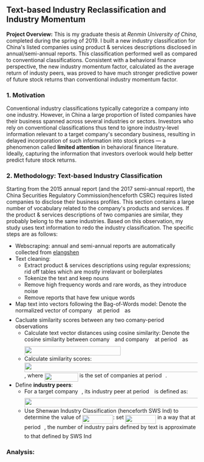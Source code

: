 ## Text-based Industry Reclassification and Industry Momentum

**Project Overview:** This is my graduate thesis at _Renmin University of China_, completed during the spring of 2019. I built a new industry classification for China's listed companies using product & services descriptions disclosed in annual/semi-annual reports. This classification performed well as compared to conventional classifications. Consistent with a behavioral finance perspective, the new industry momentum factor, calculated as the average return of industy peers, was proved to have much stronger predictive power of future stock returns than conventional industry momentum factor.

### 1. Motivation
Conventional industry classifications typically categorize a company into one industry. However, in China a large proportion of listed companies have their business spanned across several industries or sectors. Investors who rely on conventional classifications thus tend to ignore industry-level information relevant to a target company's secondary business, resulting in delayed incorporation of such information into stock prices — a phenomenon called **limited attention** in behavioral finance literature. Ideally, capturing the information that investors overlook would help better predict future stock returns.

### 2. Methodology: Text-based Industry Classification

Starting from the 2015 annual report (and the 2017 semi-annual report), the China Securities Regulatory Commission(henceforth CSRC) requires listed companies to disclose their business profiles. This section contains a large number of vocabulary related to the company's products and services. If the product & services descriptions of two companies are similar, they probably belong to the same industries. Based on this observation, my study uses text information to redo the industry classification. The specific steps are as follows:

- Webscraping: annual and semi-annual reports are automatically collected from [elangshen](http://www.elangshen.com/)  
- Text cleaning:
  - Extract product & services descriptions using regular expressions; rid off tables which are mostly irrelavant or boilerplates
  - Tokenize the text and keep nouns
  - Remove high frequency words and rare words, as they introduce noise
  - Remove reports that have few unique words
- Map text into vectors following the Bag-of-Words model: Denote the normalized vector of company <img src="/with_tex/tex/77a3b857d53fb44e33b53e4c8b68351a.svg?invert_in_darkmode&sanitize=true" align=middle width=5.663225699999989pt height=21.68300969999999pt/> at period <img src="/with_tex/tex/4f4f4e395762a3af4575de74c019ebb5.svg?invert_in_darkmode&sanitize=true" align=middle width=5.936097749999991pt height=20.221802699999984pt/> as <img src="/with_tex/tex/e4760d1dbb5d5c4786113ab1c3cea441.svg?invert_in_darkmode&sanitize=true" align=middle width=21.488890499999993pt height=14.15524440000002pt/>  
- Cacluate similarity scores between any two comany-period observations
  - Calculate text vector distances using cosine similarity: Denote the cosine similarity between comany <img src="/with_tex/tex/77a3b857d53fb44e33b53e4c8b68351a.svg?invert_in_darkmode&sanitize=true" align=middle width=5.663225699999989pt height=21.68300969999999pt/> and company <img src="/with_tex/tex/36b5afebdba34564d884d347484ac0c7.svg?invert_in_darkmode&sanitize=true" align=middle width=7.710416999999989pt height=21.68300969999999pt/> at period <img src="/with_tex/tex/4f4f4e395762a3af4575de74c019ebb5.svg?invert_in_darkmode&sanitize=true" align=middle width=5.936097749999991pt height=20.221802699999984pt/> as <img src="/with_tex/tex/db70e305afe798d9b40621d1e3b7b295.svg?invert_in_darkmode&sanitize=true" align=middle width=252.98774654999994pt height=24.65753399999998pt/>
  - Calculate similarity scores: <img src="/with_tex/tex/a7bc2ec4a6542130c508a726e19fdd79.svg?invert_in_darkmode&sanitize=true" align=middle width=701.54818305pt height=24.65753399999998pt/>, where <img src="/with_tex/tex/e511736946f4f78b39e5df3aa9f18f68.svg?invert_in_darkmode&sanitize=true" align=middle width=88.14102164999998pt height=22.465723500000017pt/> is the set of companies at period <img src="/with_tex/tex/4f4f4e395762a3af4575de74c019ebb5.svg?invert_in_darkmode&sanitize=true" align=middle width=5.936097749999991pt height=20.221802699999984pt/>.
- Define **industry peers**:
  - For a target company <img src="/with_tex/tex/77a3b857d53fb44e33b53e4c8b68351a.svg?invert_in_darkmode&sanitize=true" align=middle width=5.663225699999989pt height=21.68300969999999pt/>, its industry peer at period <img src="/with_tex/tex/4f4f4e395762a3af4575de74c019ebb5.svg?invert_in_darkmode&sanitize=true" align=middle width=5.936097749999991pt height=20.221802699999984pt/> is defined as: <img src="/with_tex/tex/5630490aa2b7844495b245a9acca4bf6.svg?invert_in_darkmode&sanitize=true" align=middle width=677.3626216499999pt height=24.65753399999998pt/>
  - Use Shenwan Industry Classification (henceforth SWS Ind) to determine the value of <img src="/with_tex/tex/76bc21ee6c4fa0dd1b406deb46edd637.svg?invert_in_darkmode&sanitize=true" align=middle width=80.78226419999999pt height=22.831056599999986pt/>: set <img src="/with_tex/tex/76bc21ee6c4fa0dd1b406deb46edd637.svg?invert_in_darkmode&sanitize=true" align=middle width=80.78226419999999pt height=22.831056599999986pt/> in a way that at period <img src="/with_tex/tex/4f4f4e395762a3af4575de74c019ebb5.svg?invert_in_darkmode&sanitize=true" align=middle width=5.936097749999991pt height=20.221802699999984pt/>, the number of industry pairs defined by text is approximate to that defined by SWS Ind
  
  


### Analysis:
